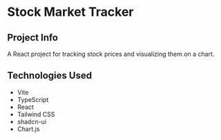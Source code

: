 # Stock Market Tracker

## Project Info

A React project for tracking stock prices and visualizing them on a chart.

## Technologies Used

- Vite
- TypeScript
- React
- Tailwind CSS
- shadcn-ui
- Chart.js
